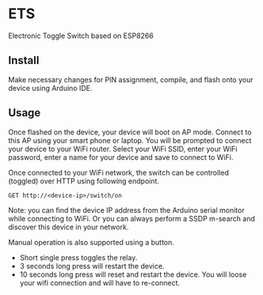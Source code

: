 # ETS

Electronic Toggle Switch based on ESP8266

## Install

Make necessary changes for PIN assignment, compile, and flash onto your device using Arduino IDE.

## Usage

Once flashed on the device, your device will boot on AP mode. Connect to this AP using your smart phone or laptop.
You will be prompted to connect your device to your WiFi router. Select your WiFi SSID, enter your WiFi password, 
enter a name for your device and save to connect to WiFi.

Once connected to your WiFi network, the switch can be controlled (toggled) over HTTP using following endpoint.

    GET http://<device-ip>/switch/on
    
Note: you can find the device IP address from the Arduino serial monitor while connecting to WiFi. Or you can always perform a 
SSDP m-search and discover this device in your network.

Manual operation is also supported using a button.

- Short single press toggles the relay.
- 3 seconds long press will restart the device.
- 10 seconds long press will reset and restart the device. You will loose your wifi connection and will have to re-connect.